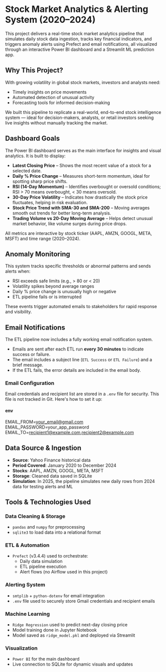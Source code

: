 # Stock Market Analytics & Alerting System (2020–2024)

This project delivers a real-time stock market analytics pipeline that simulates daily stock data ingestion, tracks key financial indicators, and triggers anomaly alerts using Prefect and email notifications, all visualized through an interactive Power BI dashboard and a Streamlit ML prediction app.


## Why This Project?

With growing volatility in global stock markets, investors and analysts need:
- Timely insights on price movements
- Automated detection of unusual activity
- Forecasting tools for informed decision-making

We built this pipeline to replicate a real-world, end-to-end stock intelligence system — ideal for decision-makers, analysts, or retail investors seeking live insights without manually tracking the market.


## Dashboard Goals

The Power BI dashboard serves as the main interface for insights and visual analytics. It is built to display:

- **Latest Closing Price** – Shows the most recent value of a stock for a selected date.
- **Daily % Price Change** – Measures short-term momentum, ideal for spotting sharp price shifts.
- **RSI (14-Day Momentum)** – Identifies overbought or oversold conditions; RSI > 70 means overbought, < 30 means oversold.
- **30-Day Price Volatility** – Indicates how drastically the stock price fluctuates, helping in risk evaluation.
- **Stock Price Trend with SMA-30 and SMA-200** – Moving averages smooth out trends for better long-term analysis.
- **Trading Volume vs 20-Day Moving Average** – Helps detect unusual market behavior, like volume surges during price drops.

All metrics are interactive by stock ticker (AAPL, AMZN, GOOGL, META, MSFT) and time range (2020–2024).


## Anomaly Monitoring

This system tracks specific thresholds or abnormal patterns and sends alerts when:

- RSI exceeds safe limits (e.g., > 80 or < 20)
- Volatility spikes beyond average ranges
- Daily % price change is unusually high or negative
- ETL pipeline fails or is interrupted

These events trigger automated emails to stakeholders for rapid response and visibility.

## Email Notifications

The ETL pipeline now includes a fully working email notification system.

- Emails are sent after each ETL run **every 30 minutes** to indicate success or failure.
- The email includes a subject line (`ETL Success` or `ETL Failure`) and a brief message.
- If the ETL fails, the error details are included in the email body.

### Email Configuration

Email credentials and recipient list are stored in a `.env` file for security. This file is not tracked in Git. Here's how to set it up: 

#### env
EMAIL_FROM=your_email@gmail.com
EMAIL_PASSWORD=your_app_password
EMAIL_TO=recipient1@example.com,recipient2@example.com


## Data Source & Ingestion

- **Source**: Yahoo Finance historical data
- **Period Covered**: January 2020 to December 2024
- **Stocks**: AAPL, AMZN, GOOGL, META, MSFT
- **Storage**: Cleaned data saved in SQLite
- **Simulation**: In 2025, the pipeline simulates new daily rows from 2024 data for testing alerts and ML


## Tools & Technologies Used

### Data Cleaning & Storage
- `pandas` and `numpy` for preprocessing
- `sqlite3` to load data into a relational format

### ETL & Automation
- `Prefect` (v3.4.4) used to orchestrate:
  - Daily data simulation
  - ETL pipeline execution
  - Alert flows (no Airflow used in this project)

### Alerting System
- `smtplib` + `python-dotenv` for email integration
- `.env` file used to securely store Gmail credentials and recipient emails

### Machine Learning
- `Ridge Regression` used to predict next-day closing price
- Model training done in Jupyter Notebook
- Model saved as `ridge_model.pkl` and deployed via Streamlit

### Visualization
- `Power BI` for the main dashboard
- Live connection to SQLite for dynamic visuals and updates


